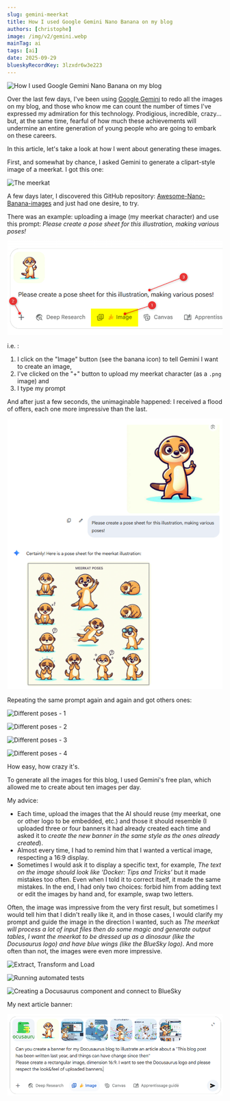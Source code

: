 ```yaml
---
slug: gemini-meerkat
title: How I used Google Gemini Nano Banana on my blog
authors: [christophe]
image: /img/v2/gemini.webp
mainTag: ai
tags: [ai]
date: 2025-09-29
blueskyRecordKey: 3lzxdr6w3e223
---
```


<!-- markdownlint-disable MD049 -->
<!-- cspell:ignore clipart,lzxdr -->

![How I used Google Gemini Nano Banana on my blog](/img/v2/gemini.webp)

Over the last few days, I've been using [Google Gemini](https://gemini.google.com/app) to redo all the images on my blog, and those who know me can count the number of times I've expressed my admiration for this technology. Prodigious, incredible, crazy... but, at the same time, fearful of how much these achievements will undermine an entire generation of young people who are going to embark on these careers.

In this article, let's take a look at how I went about generating these images.

<!-- truncate -->

First, and somewhat by chance, I asked Gemini to generate a clipart-style image of a meerkat. I got this one:

![The meerkat](/img/meerkat/surricate.webp)

A few days later, I discovered this GitHub repository: [Awesome-Nano-Banana-images](https://github.com/PicoTrex/Awesome-Nano-Banana-images/blob/main/README_en.md) and just had one desire, to try.

There was an example: uploading a image (my meerkat character) and use this prompt: _Please create a pose sheet for this illustration, making various poses!_

![Various poses](./images/different_positions.png)

i.e. :

1. I click on the "Image" button (see the banana icon) to tell Gemini I want to create an image,
2. I've clicked on the "+" button to upload my meerkat character (as a `.png` image) and
3. I type my prompt

And after just a few seconds, the unimaginable happened: I received a flood of offers, each one more impressive than the last.

![Various poses - Result](./images/different_positions_result.png)

Repeating the same prompt again and again and got others ones:

![Different poses - 1](/img/meerkat/surricate_positions_1.webp)

![Different poses - 2](/img/meerkat/surricate_positions_2.webp)

![Different poses - 3](/img/meerkat/surricate_positions_3.webp)

![Different poses - 4](/img/meerkat/surricate_positions_4.webp)

How easy, how crazy it's.

To generate all the images for this blog, I used Gemini's free plan, which allowed me to create about ten images per day.

My advice:

* Each time, upload the images that the AI should reuse (my meerkat, one or other logo to be embedded, etc.) and those it should resemble (I uploaded three or four banners it had already created each time and asked it to *create the new banner in the same style as the ones already created*).
* Almost every time, I had to remind him that I wanted a vertical image, respecting a 16:9 display.
* Sometimes I would ask it to display a specific text, for example, *The text on the image should look like ‘Docker: Tips and Tricks’* but it made mistakes too often. Even when I told it to correct itself, it made the same mistakes.  In the end, I had only two choices: forbid him from adding text or edit the images by hand and, for example, swap two letters.

Often, the image was impressive from the very first result, but sometimes I would tell him that I didn't really like it, and in those cases, I would clarify my prompt and guide the image in the direction I wanted, such as *The meerkat will process a lot of input files then do some magic and generate output tables*, *I want the meerkat to be dressed up as a dinosaur (like the Docusaurus logo) and have blue wings (like the BlueSky logo)*.  And more often than not, the images were even more impressive.

![Extract, Transform and Load](/img/v2/etl.webp)

![Running automated tests](/img/v2/functional_tests.webp)

![Creating a Docusaurus component and connect to BlueSky](/img/v2/docusaurus_bluesky.webp)

My next article banner:

![Old blog post banner](./images/old_blog_post_notice.png)
